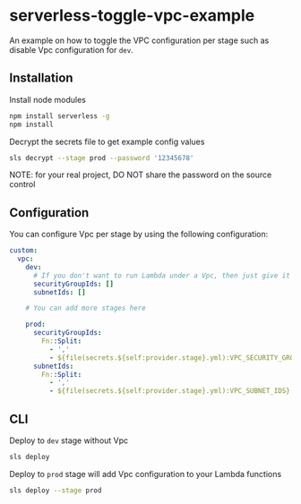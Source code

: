 # serverless-toggle-vpc-example

An example on how to toggle the VPC configuration per stage such as disable Vpc configuration for `dev`.

## Installation

Install node modules

```sh
npm install serverless -g
npm install
```

Decrypt the secrets file to get example config values

```sh
sls decrypt --stage prod --password '12345678'
```

NOTE: for your real project, DO NOT share the password on the source control

## Configuration

You can configure Vpc per stage by using the following configuration:

```yml
custom:
  vpc:
    dev:
      # If you don't want to run Lambda under a Vpc, then just give it an empty array
      securityGroupIds: []
      subnetIds: []

    # You can add more stages here

    prod:
      securityGroupIds:
        Fn::Split:
          - ','
          - ${file(secrets.${self:provider.stage}.yml):VPC_SECURITY_GROUP_IDS}
      subnetIds:
        Fn::Split:
          - ','
          - ${file(secrets.${self:provider.stage}.yml):VPC_SUBNET_IDS}
```

## CLI

Deploy to `dev` stage without Vpc

```sh
sls deploy
```

Deploy to `prod` stage will add Vpc configuration to your Lambda functions

```sh
sls deploy --stage prod
```

